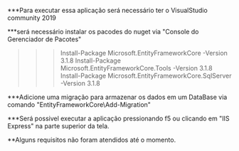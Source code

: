 ***Para executar essa aplicação será necessário ter o VisualStudio community 2019

***será necessário instalar os pacodes do nuget via "Console do Gerenciador de Pacotes"

>>>Install-Package Microsoft.EntityFrameworkCore -Version 3.1.8 Install-Package
>>>Microsoft.EntityFrameworkCore.Tools -Version 3.1.8 Install-Package
>>>Microsoft.EntityFrameworkCore.SqlServer -Version 3.1.8

***Adicione uma migração para armazenar os dados em um DataBase via comando "EntityFrameworkCore\Add-Migration"

***Será possivel executar a aplicação pressionando f5 ou clicando em "IIS Express" na parte superior da tela.


**Alguns requisitos não foram atendidos até o momento.

